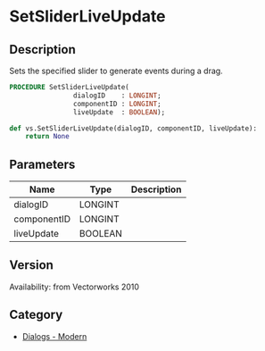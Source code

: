 # SetSliderLiveUpdate

## Description
Sets the specified slider to generate events during a drag.

```pascal
PROCEDURE SetSliderLiveUpdate(
				dialogID    : LONGINT;
				componentID : LONGINT;
				liveUpdate  : BOOLEAN);
```

```python
def vs.SetSliderLiveUpdate(dialogID, componentID, liveUpdate):
    return None
```

## Parameters
|Name|Type|Description|
|---|---|---|
|dialogID|LONGINT|   |
|componentID|LONGINT|   |
|liveUpdate|BOOLEAN|   |

## Version
Availability: from Vectorworks 2010

## Category
* [Dialogs - Modern](../Categories/Dialogs%20-%20Modern.md)
